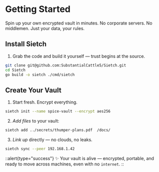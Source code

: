 # Getting Started

Spin up your own encrypted vault in minutes.
No corporate servers. No middlemen. Just your data, your rules.

## Install Sietch

1. Grab the code and build it yourself — trust begins at the source.

```bash [sh]
git clone git@github.com:SubstantialCattle5/Sietch.git
cd Sietch
go build -o sietch ./cmd/sietch
```

## Create Your Vault

1. Start fresh. Encrypt everything.

```bash [sh]
sietch init --name spice-vault --encrypt aes256
```

2. _Add files_ to your vault:

```bash [sh]
sietch add ../secrets/thumper-plans.pdf  /docs/
```

3. _Link up_ directly — no clouds, no leaks.

```bash [sh]
sietch sync --peer 192.168.1.42
```

::alert{type="success"}
✨ Your vault is alive — encrypted, portable, and ready to move across machines, even with no `internet`.
::
